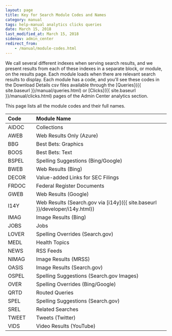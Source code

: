 ```yaml
---
layout: page
title: Key for Search Module Codes and Names
category: manual
tags: help-manual analytics clicks queries
date: March 15, 2018
last_modified_at: March 15, 2018
sidenav: admin_center
redirect_from:
    - /manual/module-codes.html
---
```


We call several different indexes when serving search results, and we present results from each of these indexes in a separate block, or module, on the results page. Each module loads when there are relevant search results to display. Each module has a code, and you'll see these codes in the Download Details csv files available through the [Queries]({{ site.baseurl }}/manual/queries.html) or [Clicks]({{ site.baseurl }}/manual/clicks.html) pages of the Admin Center analytics section. 

This page lists all the module codes and their full names.

| Code    | Module Name |
| :------------ | :---------------------------------- |
| AIDOC&nbsp;&nbsp;&nbsp;&nbsp;&nbsp; | Collections |
| AWEB  | Web Results Only (Azure) |
| BBG   | Best Bets: Graphics |
| BOOS  | Best Bets: Text |
| BSPEL | Spelling Suggestions (Bing/Google) |
| BWEB  | Web Results (Bing) |
| DECOR | Value-added Links for SEC Filings |
| FRDOC | Federal Register Documents |
| GWEB  | Web Results (Google) |
| I14Y  | Web Results (Search.gov via [i14y]({{ site.baseurl }}/developer/i14y.html)) |
| IMAG  | Image Results (Bing) |
| JOBS  | Jobs |
| LOVER | Spelling Overrides (Search.gov) |
| MEDL  | Health Topics |
| NEWS  | RSS Feeds |
| NIMAG | Image Results (MRSS) |
| OASIS | Image Results (Search.gov) |
| OSPEL | Spelling Suggestions (Search.gov Images) |
| OVER  | Spelling Overrides (Bing/Google) |
| QRTD  | Routed Queries |
| SPEL  | Spelling Suggestions (Search.gov) |
| SREL  | Related Searches |
| TWEET | Tweets (Twitter) |
| VIDS  | Video Results (YouTube) |
